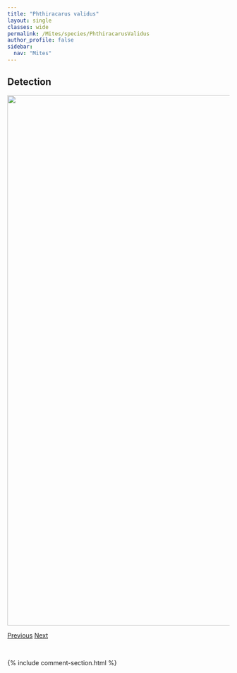 ```yaml
---
title: "Phthiracarus validus"
layout: single
classes: wide
permalink: /Mites/species/PhthiracarusValidus
author_profile: false
sidebar:
  nav: "Mites"
---
```


<h2>Detection</h2>

<a href="https://drive.google.com/uc?export=view&id=1YoyWfkrYEnHGYvKy-mZO90FXXf8I0APF">
<img src="https://drive.google.com/uc?export=view&id=1YoyWfkrYEnHGYvKy-mZO90FXXf8I0APF" height = "1200" width = "800">
</a>


<a href="/DevelopmentWebsite/Mites/species/PhthiracarusSp1LML" class="pagination--pager" title="Phthiracarus sp. 1 LML">Previous</a> <a href="/DevelopmentWebsite/Mites/species/PilogalumnaSp1DEW" class="pagination--pager" title="Pilogalumna sp. 1 DEW">Next</a>

<p>&nbsp;</p>

{% include comment-section.html %}
